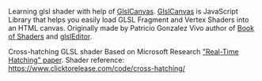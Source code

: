 Learning glsl shader with help of [GlslCanvas](https://github.com/patriciogonzalezvivo/glslCanvas).
[GlslCanvas](https://github.com/patriciogonzalezvivo/glslCanvas) is JavaScript Library that helps you easily load GLSL Fragment and Vertex Shaders into an HTML canvas. Originally made by Patricio Gonzalez Vivo author of [Book of Shaders](http://thebookofshaders.com) and [glslEditor](http://editor.thebookofshaders.com).


Cross-hatching GLSL shader Based on Microsoft Research ["Real-Time Hatching" paper](https://hhoppe.com/hatching.pdf?from=https://research.microsoft.com/en-us/um/people/hoppe/hatching.pdf&type=path). Shader reference:
https://www.clicktorelease.com/code/cross-hatching/

